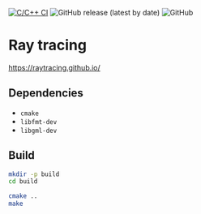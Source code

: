 [![C/C++ CI](https://github.com/otreblan/ray-tracing/workflows/C/C++%20CI/badge.svg)](https://github.com/otreblan/ray-tracing/actions?query=workflow%3A%22C%2FC%2B%2B+CI%22)
![GitHub release (latest by date)](https://img.shields.io/github/v/release/otreblan/ray-tracing?logo=github)
![GitHub](https://img.shields.io/github/license/otreblan/ray-tracing?logo=gnu)

# Ray tracing
https://raytracing.github.io/

## Dependencies

* `cmake`
* `libfmt-dev`
* `libgml-dev`

## Build
``` bash
mkdir -p build
cd build

cmake ..
make
```
